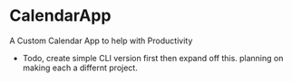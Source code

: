 # CalendarApp
A Custom Calendar App to help with Productivity
- Todo, create simple CLI version first then expand off this. planning on making each a differnt project.
